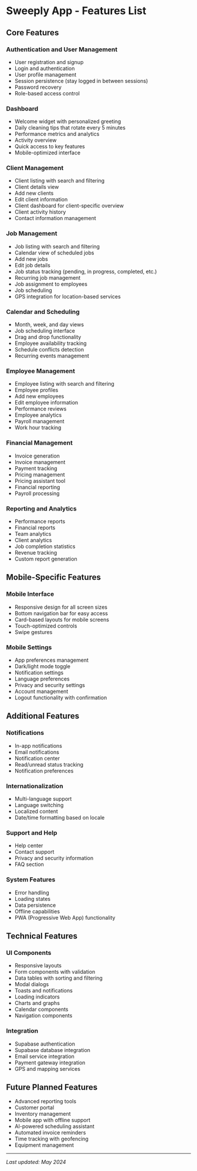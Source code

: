 # Sweeply App - Features List

## Core Features

### Authentication and User Management
- User registration and signup
- Login and authentication
- User profile management
- Session persistence (stay logged in between sessions)
- Password recovery
- Role-based access control

### Dashboard
- Welcome widget with personalized greeting
- Daily cleaning tips that rotate every 5 minutes
- Performance metrics and analytics
- Activity overview
- Quick access to key features
- Mobile-optimized interface

### Client Management
- Client listing with search and filtering
- Client details view
- Add new clients
- Edit client information
- Client dashboard for client-specific overview
- Client activity history
- Contact information management

### Job Management
- Job listing with search and filtering
- Calendar view of scheduled jobs
- Add new jobs
- Edit job details
- Job status tracking (pending, in progress, completed, etc.)
- Recurring job management
- Job assignment to employees
- Job scheduling
- GPS integration for location-based services

### Calendar and Scheduling
- Month, week, and day views
- Job scheduling interface
- Drag and drop functionality
- Employee availability tracking
- Schedule conflicts detection
- Recurring events management

### Employee Management
- Employee listing with search and filtering
- Employee profiles
- Add new employees
- Edit employee information
- Performance reviews
- Employee analytics
- Payroll management
- Work hour tracking

### Financial Management
- Invoice generation
- Invoice management
- Payment tracking
- Pricing management
- Pricing assistant tool
- Financial reporting
- Payroll processing

### Reporting and Analytics
- Performance reports
- Financial reports
- Team analytics
- Client analytics
- Job completion statistics
- Revenue tracking
- Custom report generation

## Mobile-Specific Features

### Mobile Interface
- Responsive design for all screen sizes
- Bottom navigation bar for easy access
- Card-based layouts for mobile screens
- Touch-optimized controls
- Swipe gestures

### Mobile Settings
- App preferences management
- Dark/light mode toggle
- Notification settings
- Language preferences
- Privacy and security settings
- Account management
- Logout functionality with confirmation

## Additional Features

### Notifications
- In-app notifications
- Email notifications
- Notification center
- Read/unread status tracking
- Notification preferences

### Internationalization
- Multi-language support
- Language switching
- Localized content
- Date/time formatting based on locale

### Support and Help
- Help center
- Contact support
- Privacy and security information
- FAQ section

### System Features
- Error handling
- Loading states
- Data persistence
- Offline capabilities
- PWA (Progressive Web App) functionality

## Technical Features

### UI Components
- Responsive layouts
- Form components with validation
- Data tables with sorting and filtering
- Modal dialogs
- Toasts and notifications
- Loading indicators
- Charts and graphs
- Calendar components
- Navigation components

### Integration
- Supabase authentication
- Supabase database integration
- Email service integration
- Payment gateway integration
- GPS and mapping services

## Future Planned Features
- Advanced reporting tools
- Customer portal
- Inventory management
- Mobile app with offline support
- AI-powered scheduling assistant
- Automated invoice reminders
- Time tracking with geofencing
- Equipment management

---

*Last updated: May 2024* 